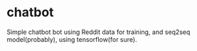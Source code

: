 # chatbot
Simple chatbot bot using Reddit data for training, and seq2seq model(probably), using tensorflow(for sure).
